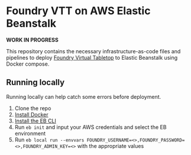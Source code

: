 # Foundry VTT on AWS Elastic Beanstalk

**WORK IN PROGRESS**

This repository contains the necessary infrastructure-as-code files and pipelines to deploy [Foundry Virtual Tabletop](https://github.com/felddy/foundryvtt-docker) to Elastic Beanstalk using Docker compose. 

## Running locally
Running locally can help catch some errors before deployment. 

1. Clone the repo
1. [Install Docker](https://docs.docker.com/get-docker/)
1. [Install the EB CLI](https://github.com/aws/aws-elastic-beanstalk-cli-setup)
1. Run `eb init` and input your AWS credentials and select the EB environment
1. Run `eb local run --envvars FOUNDRY_USERNAME=<>,FOUNDRY_PASSWORD=<>,FOUNDRY_ADMIN_KEY=<>` with the appropriate values
